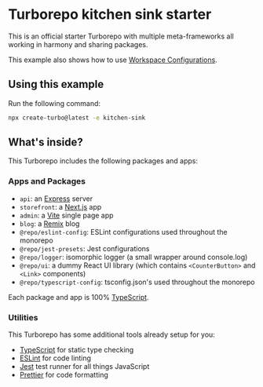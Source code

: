 # Turborepo kitchen sink starter

This is an official starter Turborepo with multiple meta-frameworks all working in harmony and sharing packages.

This example also shows how to use [Workspace Configurations](https://turbo.build/repo/docs/core-concepts/monorepos/configuring-workspaces).

## Using this example

Run the following command:

```sh
npx create-turbo@latest -e kitchen-sink
```

## What's inside?

This Turborepo includes the following packages and apps:

### Apps and Packages

- `api`: an [Express](https://expressjs.com/) server
- `storefront`: a [Next.js](https://nextjs.org/) app
- `admin`: a [Vite](https://vitejs.dev/) single page app
- `blog`: a [Remix](https://remix.run/) blog
- `@repo/eslint-config`: ESLint configurations used throughout the monorepo
- `@repo/jest-presets`: Jest configurations
- `@repo/logger`: isomorphic logger (a small wrapper around console.log)
- `@repo/ui`: a dummy React UI library (which contains `<CounterButton>` and `<Link>` components)
- `@repo/typescript-config`: tsconfig.json's used throughout the monorepo

Each package and app is 100% [TypeScript](https://www.typescriptlang.org/).

### Utilities

This Turborepo has some additional tools already setup for you:

- [TypeScript](https://www.typescriptlang.org/) for static type checking
- [ESLint](https://eslint.org/) for code linting
- [Jest](https://jestjs.io) test runner for all things JavaScript
- [Prettier](https://prettier.io) for code formatting

